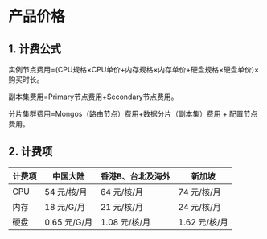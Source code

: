 # 产品价格

## 1. 计费公式

实例节点费用=(CPU规格×CPU单价+内存规格×内存单价+硬盘规格×硬盘单价)×购买时长。

副本集费用=Primary节点费用+Secondary节点费用。

分片集群费用=Mongos（路由节点）费用+数据分片（副本集）费用 + 配置节点费用。

## 2. 计费项

| 计费项    | 中国大陆 |  香港B、台北及海外 | 新加坡 |
| ------- | --------- | --------- | --------- | 
| CPU     | 54 元/核/月   | 64 元/核/月   | 74 元/核/月   |
| 内存     | 18 元/G/月   | 21 元/核/月    | 24 元/核/月   |
| 硬盘     | 0.65 元/G/月 | 1.08 元/核/月   | 1.62 元/核/月   |




